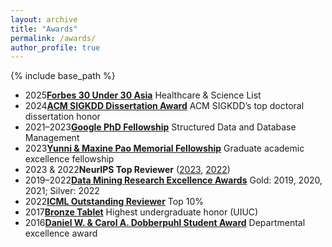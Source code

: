 ```yaml
---
layout: archive
title: "Awards"
permalink: /awards/
author_profile: true
---
```


{% include base_path %}  

<ul class="award-list awards-simple">
  <li class="award-item"><span class="award-year">2025</span><span class="award-main"><strong><a href="https://www.forbes.com/30-under-30/2025/asia/healthcare-science">Forbes 30 Under 30 Asia</a></strong> <span class="award-detail">Healthcare & Science List</span></span></li>
  <li class="award-item"><span class="award-year">2024</span><span class="award-main"><strong><a href="https://kdd2024.kdd.org/awards/">ACM SIGKDD Dissertation Award</a></strong> <span class="award-detail">ACM SIGKDD’s top doctoral dissertation honor</span></span></li>
  <li class="award-item"><span class="award-year">2021–2023</span><span class="award-main"><strong><a href="https://research.google/outreach/phd-fellowship/recipients/?category=2021">Google PhD Fellowship</a></strong> <span class="award-detail">Structured Data and Database Management</span></span></li>
  <li class="award-item"><span class="award-year">2023</span><span class="award-main"><strong><a href="https://cs.illinois.edu/about/awards/graduate-fellowships-awards/yunni-and-maxine-pao-memorial-fellowship">Yunni & Maxine Pao Memorial Fellowship</a></strong> <span class="award-detail">Graduate academic excellence fellowship</span></span></li>
  <li class="award-item"><span class="award-year">2023 & 2022</span><span class="award-main"><strong>NeurIPS Top Reviewer</strong> <span class="award-detail">(<a href="https://neurips.cc/Conferences/2023/ProgramCommittee">2023</a>, <a href="https://neurips.cc/Conferences/2022/ProgramCommittee">2022</a>)</span></span></li>
  <li class="award-item"><span class="award-year">2019–2022</span><span class="award-main"><strong><a href="http://dm1.cs.uiuc.edu/awards.html">Data Mining Research Excellence Awards</a></strong> <span class="award-detail">Gold: 2019, 2020, 2021; Silver: 2022</span></span></li>
  <li class="award-item"><span class="award-year">2022</span><span class="award-main"><strong><a href="https://icml.cc/Conferences/2022/Reviewers">ICML Outstanding Reviewer</a></strong> <span class="award-detail">Top 10% </span></span></li>
  <li class="award-item"><span class="award-year">2017</span><span class="award-main"><strong><a href="https://digital.library.illinois.edu/items/592ebe50-1be8-0136-4cfa-0050569601ca-5#?c=0&m=0&s=0&cv=0&r=0&xywh=-9302%2C0%2C24518%2C5931">Bronze Tablet</a></strong> <span class="award-detail">Highest undergraduate honor (UIUC)</span></span></li>
  <li class="award-item"><span class="award-year">2016</span><span class="award-main"><strong><a href="https://ece.illinois.edu/academics/ugrad/scholarships-and-awards/awards/dobberpuhl">Daniel W. & Carol A. Dobberpuhl Student Award</a></strong> <span class="award-detail">Departmental excellence award</span></span></li>
</ul>
